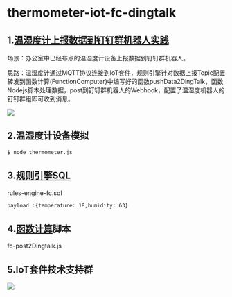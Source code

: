 # thermometer-iot-fc-dingtalk

## 1.[温湿度计上报数据到钉钉群机器人实践](https://help.aliyun.com/document_detail/65255.html)

场景：办公室中已经布点的温湿度计设备上报数据到钉钉群机器人。

思路：温湿度计通过MQTT协议连接到IoT套件，规则引擎针对数据上报Topic配置转发到函数计算(FunctionComputer)中编写好的函数pushData2DingTalk，函数Nodejs脚本处理数据，post到钉钉群机器人的Webhook，配置了温湿度机器人的钉钉群组即可收到消息。

![](https://gw.alipayobjects.com/zos/skylark/6b838058-fac6-482d-b493-7f872899b228/2018/png/afa45386-1971-4218-b4f8-cc210b71963f.png)

## 2.温湿度计设备模拟

```bash
$ node thermometer.js
```

## 3.[规则引擎SQL](https://help.aliyun.com/document_detail/30554.html)

rules-engine-fc.sql
```bash
payload :{temperature: 18,humidity: 63}

```

## 4.[函数计算](https://help.aliyun.com/document_detail/51733.html)脚本

fc-post2Dingtalk.js

## 5.IoT套件技术支持群

![](https://gw.alipayobjects.com/zos/skylark/c79fe29d-8c52-475e-a5c8-de95de005d99/2018/png/17fb88e0-1d91-4f0a-bd20-3f38afd46c6c.png)